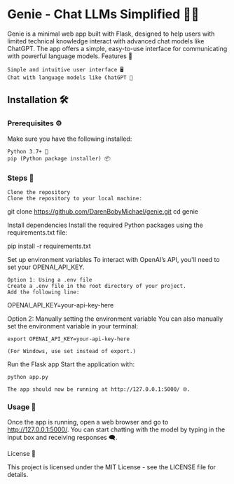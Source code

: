 # Genie - Chat LLMs Simplified 🤖💬

Genie is a minimal web app built with Flask, designed to help users with limited technical knowledge interact with advanced chat models like ChatGPT. The app offers a simple, easy-to-use interface for communicating with powerful language models.
Features 🌟

    Simple and intuitive user interface 🖥️
    Chat with language models like ChatGPT 🤖

## Installation 🛠️
### Prerequisites ⚙️

Make sure you have the following installed:

    Python 3.7+ 🐍
    pip (Python package installer) 📦

### Steps 🚀

    Clone the repository
    Clone the repository to your local machine:

git clone https://github.com/DarenBobyMichael/genie.git
cd genie

Install dependencies
Install the required Python packages using the requirements.txt file:

pip install -r requirements.txt

Set up environment variables
To interact with OpenAI’s API, you'll need to set your OPENAI_API_KEY.

    Option 1: Using a .env file
    Create a .env file in the root directory of your project.
    Add the following line:

OPENAI_API_KEY=your-api-key-here

Option 2: Manually setting the environment variable
You can also manually set the environment variable in your terminal:

    export OPENAI_API_KEY=your-api-key-here

    (For Windows, use set instead of export.)

Run the Flask app
Start the application with:

    python app.py

    The app should now be running at http://127.0.0.1:5000/ 🌐.

### Usage 📱

Once the app is running, open a web browser and go to http://127.0.0.1:5000/. You can start chatting with the model by typing in the input box and receiving responses 🗨️.

License 📄

This project is licensed under the MIT License - see the LICENSE file for details.

